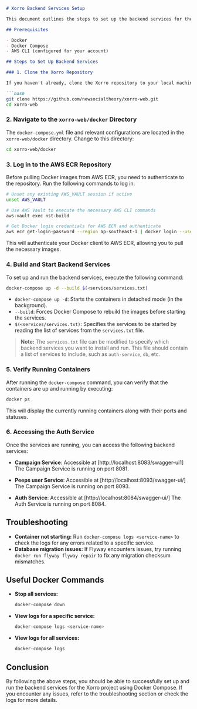 ```markdown
# Xorro Backend Services Setup

This document outlines the steps to set up the backend services for the Xorro project using Docker Compose.

## Prerequisites

- Docker
- Docker Compose
- AWS CLI (configured for your account)

## Steps to Set Up Backend Services

### 1. Clone the Xorro Repository

If you haven't already, clone the Xorro repository to your local machine:

```bash
git clone https://github.com/newsocialtheory/xorro-web.git
cd xorro-web
```

### 2. Navigate to the `xorro-web/docker` Directory

The `docker-compose.yml` file and relevant configurations are located in the `xorro-web/docker` directory. Change to this directory:

```bash
cd xorro-web/docker
```

### 3. Log in to the AWS ECR Repository

Before pulling Docker images from AWS ECR, you need to authenticate to the repository. Run the following commands to log in:

```bash
# Unset any existing AWS_VAULT session if active
unset AWS_VAULT

# Use AWS Vault to execute the necessary AWS CLI commands
aws-vault exec nst-build

# Get Docker login credentials for AWS ECR and authenticate
aws ecr get-login-password --region ap-southeast-1 | docker login --username AWS --password-stdin 024848447392.dkr.ecr.ap-southeast-1.amazonaws.com
```

This will authenticate your Docker client to AWS ECR, allowing you to pull the necessary images.

### 4. Build and Start Backend Services

To set up and run the backend services, execute the following command:

```bash
docker-compose up -d --build $(<services/services.txt)
```

- `docker-compose up -d`: Starts the containers in detached mode (in the background).
- `--build`: Forces Docker Compose to rebuild the images before starting the services.
- `$(<services/services.txt)`: Specifies the services to be started by reading the list of services from the `services.txt` file.

> **Note:** The `services.txt` file can be modified to specify which backend services you want to install and run. This file should contain a list of services to include, such as `auth-service`, `db`, etc.

### 5. Verify Running Containers

After running the `docker-compose` command, you can verify that the containers are up and running by executing:

```bash
docker ps
```

This will display the currently running containers along with their ports and statuses.

### 6. Accessing the Auth Service

Once the services are running, you can access the following backend services:

- **Campaign Service**: Accessible at [http://localhost:8083/swagger-ui1] 
  The Campaign Service is running on port 8081.

 - **Peeps user Service**: Accessible at [http://localhost:8093/swagger-ui/] 
  The Campaign Service is running on port 8093.

- **Auth Service**: Accessible at [http://localhost:8084/swagger-ui/]
  The Auth Service is running on port 8084.


## Troubleshooting

- **Container not starting:** Run `docker-compose logs <service-name>` to check the logs for any errors related to a specific service.
- **Database migration issues:** If Flyway encounters issues, try running `docker run flyway flyway repair` to fix any migration checksum mismatches.
  
## Useful Docker Commands

- **Stop all services:**
  ```bash
  docker-compose down
  ```
  
- **View logs for a specific service:**
  ```bash
  docker-compose logs <service-name>
  ```

- **View logs for all services:**
  ```bash
  docker-compose logs
  ```

## Conclusion

By following the above steps, you should be able to successfully set up and run the backend services for the Xorro project using Docker Compose. If you encounter any issues, refer to the troubleshooting section or check the logs for more details.
```